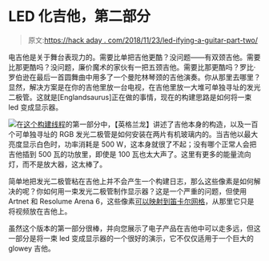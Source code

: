 # LED 化吉他，第二部分

> 原文:[https://hack aday . com/2018/11/23/led-ifying-a-guitar-part-two/](https://hackaday.com/2018/11/23/led-ifying-a-guitar-part-two/)

电吉他是关于舞台表现力的。需要比单把吉他更酷？没问题——有双颈吉他。需要比那更酷吗？没问题，廉价魔术的家伙有一把五颈吉他。需要比那更酷吗？罗比·罗伯逊在最后一首圆舞曲中用多了一个曼陀林琴颈的吉他演奏。你从那里去哪里？显然，解决方案是在你的吉他里放一台电视，在吉他里放一大堆可单独寻址的发光二极管。这就是[Englandsaurus]正在做的事情，现在的构建思路是如何将一束 led 变成显示器。

![](../Images/05f826c2753a343f706a5c1db1ba6eb7.png)在[这个构建线程](https://hackaday.com/2018/09/01/led-ifying-a-guitar/)的第一部分中，【英格兰龙】讲述了吉他本身的构造，以及一百个可单独寻址的 RGB 发光二极管是如何安装在两片有机玻璃内的。当吉他以最大亮度显示白色时，功率消耗是 500 W，这本身就很了不起；没有哪个正常人会把吉他插到 500 瓦的功放里，即使是 100 瓦也太大声了。这里有更多的能量流向灯，而不是放大器，这太棒了。

简单地把发光二极管粘在吉他上并不会产生一个构建日志，那么这些像素是如何解决的呢？你如何用一束发光二极管制作显示器？这是一个严重的问题，但使用 Artnet 和 Resolume Arena 6，这些像素[可以映射到笛卡尔网格](https://learn.sparkfun.com/tutorials/using-artnet-dmx-and-the-esp32-to-drive-pixels?)，从那里它只是将视频放在吉他上。

虽然这个版本的第一部分很棒，并向您展示了电子产品在吉他中可以走多远，但这一部分是将一束 led 变成显示器的一个很好的演示，它不仅仅适用于一个巨大的 glowey 吉他。